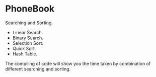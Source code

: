 # PhoneBook
Searching and Sorting.
  * Linear Search.
  * Binary Search.
  * Selection Sort.
  * Quick Sort.
  * Hash Table. 

The compiling of code will show you the time taken by combination of different searching and sorting.
